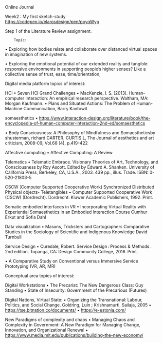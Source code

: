 Online Journal

Week2 : 
        My first sketch-study
        https://codepen.io/elarosdesign/pen/poyqWyp


Step 1 of the Literature Review assignment.
        
        Topic:

•	Exploring how bodies relate and collaborate over distanced virtual spaces in imagination of new systems.

•	Exploring the emotional potential of our extended reality and tangible responsive environments in supporting people’s higher senses? Like a collective sense of trust, ease, time/orientation, 



Digital media platform topics of interest:


HCI 
•	Seven HCI Grand Challenges
•	MacKenzie, I. S. (2013). Human-computer interaction: An empirical research perspective. Waltham, MA: Morgan Kaufmann.
•	Plans and Situated Actions: The Problem of Human-Machine Communication, Barry Kantowit

somaesthetics 
•	https://www.interaction-design.org/literature/book/the-encyclopedia-of-human-computer-interaction-2nd-ed/somaesthetics

•	Body Consciousness: A Philosophy of Mindfulness and Somaestheticsby shusterman, richard
CARTER, CURTIS L, The Journal of aesthetics and art criticism, 2008-09, Vol.66 (4), p.419-422


Affective computing
•	Affective Computing: A Review

Telematics 
•	Telematic Embrace. Visionary Theories of Art, Technology, and Consciousness by Roy Ascott. Edited by Edward A. Shanken. University of California Press, Berkeley, CA, U.S.A., 2003. 439 pp., illus. Trade. ISBN: 0-520-21803-5

CSCW (Computer Supported Cooperative Work)
Synchronized Distributed Physical objects- Teletangibles
•	Computer Supported Cooperative Work (CSCW) (Dordrecht). Dordrecht: Kluwer Academic Publishers, 1992. Print.

Somatic embodied interfaces in VR
•	Incorporating Virtual Reality with Experiential Somaesthetics in an Embodied Interaction Course Cumhur Erkut and Sofia Dahl

Data visualization 
•	Masons, Tricksters and Cartographers Comparative Studies in the Sociology of Scientific and Indigenous Knowledge David Turnbull

Service Design 
•	Curedale, Robert. Service Design : Process & Methods . 2nd edition. Topanga, CA: Design Community College, 2016. Print.

•	A Comparative Study on Conventional versus Immersive Service Prototyping (VR, AR, MR)


Conceptual area topics of interest:

Digital Workstations
•	The Precariat: The New Dangerous Class: Guy Standing
•	State of Insecurity: Government of the Precarious (Futures)

Digital Nations, Virtual State:
•	Organizing the Transnational: Labour, Politics, and Social Change, Goldring, Luin ; Krishnamurti, Sailaja, 2005
•	https://tse.bitnation.co/documents/
•	https://e-estonia.com/

New Paradigms of complexity and chaos
•	Managing Chaos and Complexity in Government: A New Paradigm for Managing Change, Innovation, and Organizational Renewal
•	https://www.media.mit.edu/publications/building-the-new-economy/

